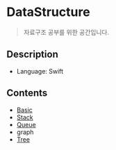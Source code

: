# DataStructure

> 자료구조 공부를 위한 공간입니다. 

## Description

- Language: Swift

## Contents
- [Basic](https://github.com/JoongChangYang/DataStructure/blob/master/Basic.md)
- [Stack](https://github.com/JoongChangYang/DataStructure/blob/master/Stack.md)
- [Queue](https://github.com/JoongChangYang/DataStructure/blob/master/Queue.md)
- graph
- [Tree](https://github.com/JoongChangYang/DataStructure/blob/master/Tree.md)



